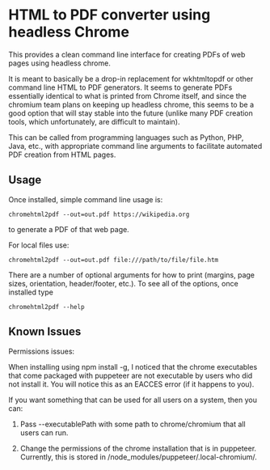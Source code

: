 # HTML to PDF converter using headless Chrome

This provides a clean command line interface for creating PDFs of web pages using headless chrome.

It is meant to basically be a drop-in replacement for wkhtmltopdf or other command line HTML to PDF generators. It seems to generate PDFs essentially identical to what is printed from Chrome itself, and since the chromium team plans on keeping up headless chrome, this seems to be a good option that will stay stable into the future (unlike many PDF creation tools, which unfortunately, are difficult to maintain).

This can be called from programming languages such as Python, PHP, Java, etc., with appropriate command line arguments to facilitate automated PDF creation from HTML pages.


## Usage

Once installed, simple command line usage is:

`chromehtml2pdf --out=out.pdf https://wikipedia.org`

to generate a PDF of that web page.

For local files use:

`chromehtml2pdf --out=out.pdf file:///path/to/file/file.htm`

There are a number of optional arguments for how to print (margins, page sizes, orientation, header/footer, etc.). To see all of the options, once installed type

`chromehtml2pdf --help`

## Known Issues

Permissions issues:

When installing using npm install -g, I noticed that the chrome executables that come packaged with puppeteer are not executable by users who did not install it. You will notice this as an EACCES error (if it happens to you).

If you want something that can be used for all users on a system, then you can:

1. Pass --executablePath with some path to chrome/chromium that all users can run.

2. Change the permissions of the chrome installation that is in puppeteer. Currently, this is stored in <installation dir>/node_modules/puppeteer/.local-chromium/.
